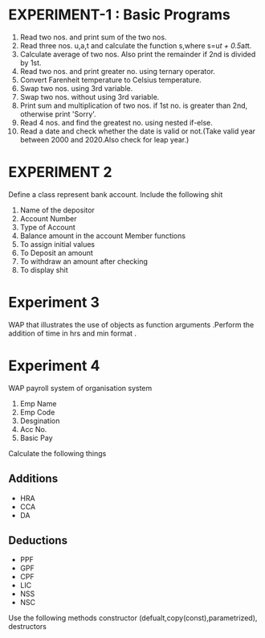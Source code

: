 # EXPERIMENT-1 : Basic Programs
1. Read two nos. and print sum of the two nos.
1. Read three nos. u,a,t and calculate the function s,where s=u*t + 0.5*a*t*t.
1. Calculate average of two nos. Also print the remainder if 2nd is divided by 1st.
1. Read two nos. and print greater no. using ternary operator.
1. Convert Farenheit temperature to Celsius temperature.
1. Swap two nos. using 3rd variable.
1. Swap two nos. without using 3rd variable.
1. Print sum and multiplication of two nos. if 1st no. is greater than 2nd, otherwise print 'Sorry'.
1. Read 4 nos. and find the greatest no. using nested if-else.
1. Read a date and check whether the date is valid or not.(Take valid year between 2000 and 2020.Also check for leap year.)

# EXPERIMENT 2
Define a class represent bank account. Include the following shit
1. Name of the depositor
1. Account Number
1. Type of Account
1. Balance amount in the account
Member functions
1. To assign initial values
1. To Deposit an amount
1. To withdraw an amount after checking
1. To display shit

# Experiment 3
WAP that illustrates the use of objects as function arguments .Perform the addition of time in hrs and min format .

# Experiment 4
WAP payroll system of organisation system
1. Emp Name
1. Emp Code
1. Desgination
1. Acc No.
1. Basic Pay

Calculate the following things 

## Additions
+ HRA
+ CCA
+ DA 

## Deductions 
+ PPF
+ GPF
+ CPF
+ LIC 
+ NSS 
+ NSC 

Use the following methods constructor (defualt,copy(const),parametrized), destructors
